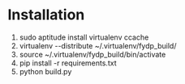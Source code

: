 # Installation

1. sudo aptitude install virtualenv ccache
2. virtualenv --distribute ~/.virtualenv/fydp\_build/
3. source ~/.virtualenv/fydp\_build/bin/activate
4. pip install -r requirements.txt
5. python build.py
